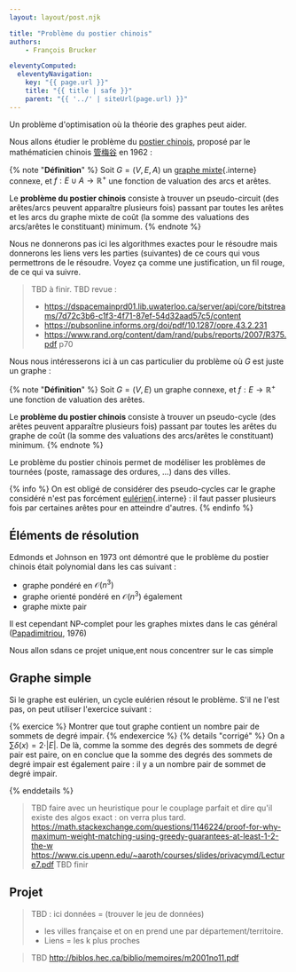 ```yaml
---
layout: layout/post.njk

title: "Problème du postier chinois"
authors: 
    - François Brucker

eleventyComputed:
  eleventyNavigation:
    key: "{{ page.url }}"
    title: "{{ title | safe }}"
    parent: "{{ '../' | siteUrl(page.url) }}"
---
```


Un problème d'optimisation où la théorie des graphes peut aider.

Nous allons étudier le problème du [postier chinois](https://fr.wikipedia.org/wiki/Probl%C3%A8me_du_postier_chinois), proposé par le mathématicien chinois [管梅谷](https://fr.wikipedia.org/wiki/Meigu_Guan) en 1962 :

{% note "**Définition**" %}
Soit $G = (V, E, A)$ un [graphe mixte](../structure#definition-graphe-mixte){.interne} connexe, et $f: E \cup A \rightarrow \mathbb{R}^+$ une fonction de valuation des arcs et arêtes.

Le **problème du postier chinois** consiste à trouver un pseudo-circuit (des arêtes/arcs peuvent apparaître plusieurs fois) passant par toutes les arêtes et les arcs du graphe mixte de coût (la somme des valuations des arcs/arêtes le constituant) minimum.
{% endnote %}

Nous ne donnerons pas ici les algorithmes exactes pour le résoudre mais donnerons les liens vers les parties (suivantes) de ce cours qui vous permettrons de le résoudre. Voyez ça comme une justification, un fil rouge, de ce qui va suivre.

> TBD à finir.
> TBD revue :
>
> - <https://dspacemainprd01.lib.uwaterloo.ca/server/api/core/bitstreams/7d72c3b6-c1f3-4f71-87ef-54d32aad57c5/content>
> - <https://pubsonline.informs.org/doi/pdf/10.1287/opre.43.2.231>
> - <https://www.rand.org/content/dam/rand/pubs/reports/2007/R375.pdf> p70

Nous nous intéresserons ici à un cas particulier du problème où $G$ est juste un graphe :

{% note "**Définition**" %}
Soit $G = (V, E)$ un graphe connexe, et $f: E \rightarrow \mathbb{R}^+$ une fonction de valuation des arêtes.

Le **problème du postier chinois** consiste à trouver un pseudo-cycle (des arêtes peuvent apparaître plusieurs fois) passant par toutes les arêtes du graphe de coût (la somme des valuations des arcs/arêtes le constituant) minimum.
{% endnote %}

Le problème du postier chinois permet de modéliser les problèmes de tournées (poste, ramassage des ordures, ...) dans des villes.

{% info %}
On est obligé de  considérer des pseudo-cycles car le graphe considéré n'est pas forcément [eulérien](../parcours-eulériens){.interne} : il faut passer plusieurs fois par certaines arêtes pour en atteindre d'autres.
{% endinfo %}

## Éléments de résolution

Edmonds et Johnson en 1973 ont démontré que le problème du postier chinois était polynomial dans les cas suivant :

- graphe pondéré en $\mathcal{O}(n^3)$
- graphe orienté pondéré en $\mathcal{O}(n^3)$ également
- graphe mixte pair

Il est cependant NP-complet pour les graphes mixtes dans le cas général ([Papadimitriou](https://fr.wikipedia.org/wiki/Christos_Papadimitriou), 1976)

Nous allon sdans ce projet unique,ent nous concentrer sur le cas simple

## Graphe simple

Si le graphe est eulérien, un cycle eulérien résout le problème. S'il ne l'est pas, on peut utiliser l'exercice suivant :

{% exercice %}
Montrer que tout graphe contient un nombre pair de sommets de degré impair.
{% endexercice %}
{% details "corrigé" %}
On a $\sum\delta(x) = 2 \cdot \vert E \vert$. De là, comme la somme des degrés des sommets de degré pair est paire, on en conclue que la somme des degrés des sommets de degré impair est également paire : il y a un nombre pair de sommet de degré impair.

{% enddetails %}

> TBD faire avec un heuristique pour le couplage parfait et dire qu'il existe des algos exact : on verra plus tard.
> <https://math.stackexchange.com/questions/1146224/proof-for-why-maximum-weight-matching-using-greedy-guarantees-at-least-1-2-the-w>
> <https://www.cis.upenn.edu/~aaroth/courses/slides/privacymd/Lecture7.pdf>
> TBD finir

## Projet

> TBD : ici données = (trouver le jeu de données)
> 
> * les villes française et on en prend une par département/territoire.
> * Liens = les k plus proches

> TBD <http://biblos.hec.ca/biblio/memoires/m2001no11.pdf>